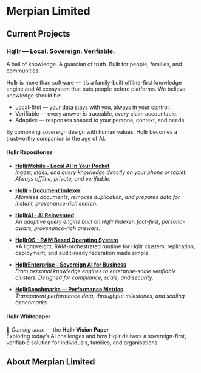 # Merpian Limited

## Current Projects

### Hqllr — Local. Sovereign. Verifiable.

A hall of knowledge. A guardian of truth. Built for people, families, and communities.

Hqllr is more than software — it’s a family-built offline-first knowledge engine and AI ecosystem that puts people before platforms.
We believe knowledge should be:

- Local-first — your data stays with you, always in your control.
- Verifiable — every answer is traceable, every claim accountable.
- Adaptive — responses shaped to your persona, context, and needs.

By combining sovereign design with human values, Hqllr becomes a trustworthy companion in the age of AI.


#### Hqllr Repositories

- [**HqllrMobile - Local AI In Your Pocket**](https://github.com/ISMPG/HqllrMobile)  
  *Ingest, index, and query knowledge directly on your phone or tablet. Always offline, private, and verifiable.*  

- [**Hqllr - Document Indexer**](https://github.com/ISMPG/Hqllr)  
  *Atomises documents, removes duplication, and prepares data for instant, provenance-rich search.*  

- [**HqllrAI - AI ReInvented**](https://github.com/ISMPG/HqllrAI)  
  *An adaptive query engine built on Hqllr Indexer: fact-first, persona-aware, provenance-rich answers.*  

- [**HqllrOS - RAM Based Operating System**](https://github.com/ISMPG/HqllrOS)  
  *A lightweight, RAM-orchestrated runtime for Hqllr clusters: replication, deployment, and audit-ready federation made simple.  

- [**HqllrEnterprise - Sovereign AI for Business**](https://github.com/ISMPG/HqllrEnterprise)  
  *From personal knowledge engines to enterprise-scale verifiable clusters. Designed for compliance, scale, and security.*  

- [**HqllrBenchmarks — Performance Metrics**](https://github.com/ISMPG/HqllrBenchmarks)  
  *Transparent performance data, throughput milestones, and scaling benchmarks.*  

#### Hqllr Whitepaper
📄 *Coming soon* — the **Hqllr Vision Paper**  
Exploring today’s AI challenges and how Hqllr delivers a sovereign-first, verifiable solution for individuals, families, and organisations.


## About Merpian Limited





